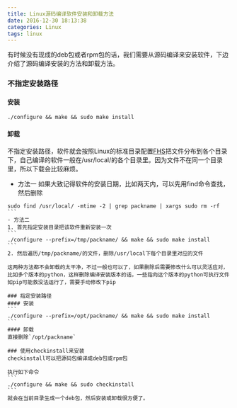 ```yaml
---
title: Linux源码编译软件安装和卸载方法
date: 2016-12-30 18:13:38
categories: Linux
tags: linux
---
```


有时候没有现成的deb包或者rpm包的话，我们需要从源码编译来安装软件，下边介绍了源码编译安装的方法和卸载方法。
### 不指定安装路径

#### 安装
```
./configure && make && sudo make install
```

#### 卸载
不指定安装路径，软件就会按照Linux的标准目录配置[FHS](http://baike.baidu.com/link?url=zTBXXkkWwZUg8_3ZBsnRToh3w6O5tF9WwV8_F7Z59vmIcdULndFAz10riZZfNw4WFPjAcE2SvJYmr1WXZYzNIa)把文件分布到各个目录下，自己编译的软件一般在/usr/local/的各个目录里。因为文件不在同一个目录里，所以下载会比较麻烦。
- 方法一
如果大致记得软件的安装日期，比如两天内，可以先用find命令查找，然后删除
````
sudo find /usr/local/ -mtime -2 | grep packname | xargs sudo rm -rf
```
- 方法二
1. 首先指定安装目录把该软件重新安装一次
```
./configure --prefix=/tmp/packname/ && make && sudo make install
```
2. 然后遍历/tmp/packname/的文件，删除/usr/local下每个目录里对应的文件

这两种方法都不会卸载的太干净，不过一般也可以了，如果删除后需要修改什么可以灵活应对，比如多个版本的python，这样删除编译安装版本的话，一些指向这个版本的python可执行文件如pip可能救没法运行了，需要手动修改下pip

### 指定安装路径
#### 安装
```
./configure --prefix=/opt/packname/ && make && sudo make install
```
#### 卸载
直接删除`/opt/packname`

### 使用checkinstall来安装
checkinstall可以把源码包编译成deb包或rpm包

执行如下命令
```
./configure && make && sudo checkinstall
```
就会在当前目录生成一个deb包，然后安装或卸载很方便了。
